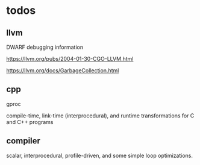 # todos


## llvm
DWARF debugging information

https://llvm.org/pubs/2004-01-30-CGO-LLVM.html

https://llvm.org/docs/GarbageCollection.html

## cpp
gproc

compile-time, link-time (interprocedural), and runtime transformations for C and C++ programs



## compiler

scalar, interprocedural, profile-driven, and some simple loop optimizations.
